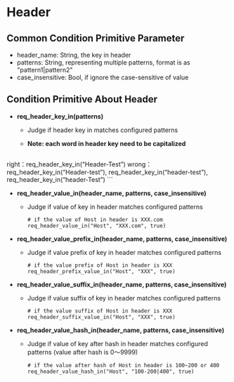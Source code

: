 # Header

## Common Condition Primitive Parameter

- header_name: String, the key in header
- patterns: String, representing multiple patterns, format is as "pattern1|pattern2"
- case_insensitive: Bool, if ignore the case-sensitive of value

## Condition Primitive About Header

- **req_header_key_in(patterns)**

  - Judge if header key in matches configured patterns

  - **Note: each word in header key need to be capitalized**

    ```
right：req_header_key_in(“Header-Test”)
    wrong：req_header_key_in(“Header-test”), req_header_key_in(“header-test”), req_header_key_in(“header-Test”)
    ```
  
- **req_header_value_in(header_name, patterns, case_insensitive)**
  
  - Judge if value of key in header matches configured patterns
  
    ```
    # if the value of Host in header is XXX.com
    req_header_value_in("Host", "XXX.com", true)
    ```
- **req_header_value_prefix_in(header_name, patterns, case_insensitive)**
  - Judge if value prefix of key in header matches configured patterns
  
    ```
    # if the value prefix of Host in header is XXX
    req_header_prefix_value_in("Host", "XXX", true)
    ```
- **req_header_value_suffix_in(header_name, patterns, case_insensitive)**
  - Judge if value suffix of key in header matches configured patterns
  
    ```
    # if the value suffix of Host in header is XXX
    req_header_suffix_value_in("Host", "XXX", true)
    ```
- **req_header_value_hash_in(header_name, patterns, case_insensitive)**
  
  - Judge if value of key after hash in header matches configured patterns (value after hash is 0～9999)
  
    ```
    # if the value after hash of Host in header is 100~200 or 400
    req_header_value_hash_in("Host", "100-200|400", true)
    ```
  
    
  
  